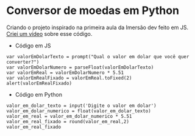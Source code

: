 # Conversor de moedas em Python

Criando o projeto inspirado na primeira aula da Imersão dev feito em JS. [Criei um vídeo](https://www.youtube.com/watch?v=DsFb24TgJ0c) sobre esse código.

- Código em JS

```
var valorEmDolarTexto = prompt("Qual o valor em dolar que você quer converter?")
var valorEmDolarNumero = parseFloat(valorEmDolarTexto)
var valorEmReal = valorEmDolarNumero * 5.51
var valorEmRealFixado = valorEmReal.toFixed(2)
alert(valorEmRealFixado)
```

- Código em Python

```
valor_em_dolar_texto = input('Digite o valor em dolar')
valor_em_dolar_numerico = float(valor_em_dolar_texto)
valor_em_real = valor_em_dolar_numerico * 5.51
valor_em_real_fixado = round(valor_em_real,2)
valor_em_real_fixado
```

